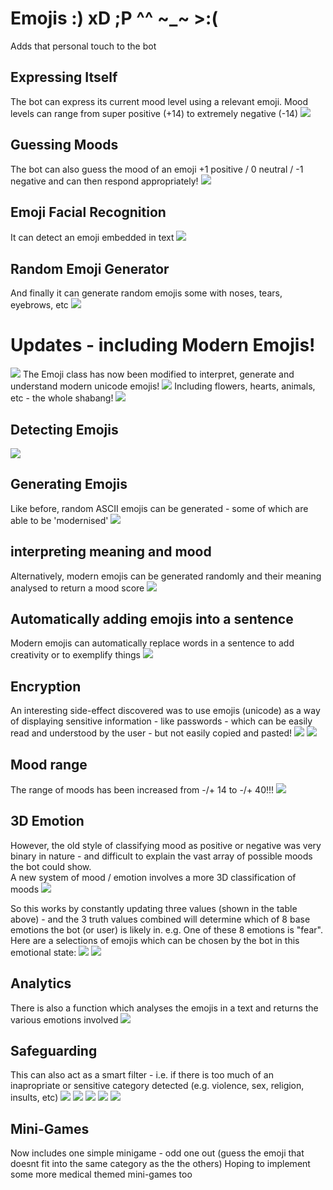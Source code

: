 # Emojis :) xD ;P ^^ ~_~ >:(
Adds that personal touch to the bot

## Expressing Itself
The bot can express its current mood level using a relevant emoji.
Mood levels can range from super positive (+14) to extremely negative (-14)
![](https://raw.githubusercontent.com/mohammedterry/Emojis/master/screenshots/mood_expressions.jpg)

## Guessing Moods
The bot can also guess the mood of an emoji 
+1 positive / 0 neutral / -1 negative
and can then respond appropriately!
![](https://raw.githubusercontent.com/mohammedterry/Emojis/master/screenshots/interpreting_moods_of_emojis.jpg)

## Emoji Facial Recognition
It can detect an emoji embedded in text 
![](https://raw.githubusercontent.com/mohammedterry/Emojis/master/screenshots/facial%20recognition%20%26%20guessing%20mood.jpg)

## Random Emoji Generator
And finally it can generate random emojis
some with noses, tears, eyebrows, etc
![](https://raw.githubusercontent.com/mohammedterry/Emojis/master/screenshots/generating%20random%20emojis%20%26%20guessing%20mood.jpg)

# Updates - including Modern Emojis!
![](https://raw.githubusercontent.com/mohammedterry/Emojis/master/screenshots/gestures_random2.jpg)
The Emoji class has now been modified to interpret, generate and understand modern unicode emojis!
![](https://raw.githubusercontent.com/mohammedterry/Emojis/master/screenshots/gestures_random3.jpg)
Including flowers, hearts, animals, etc - the whole shabang!
![](https://raw.githubusercontent.com/mohammedterry/Emojis/master/screenshots/gestures_random4.jpg)

## Detecting Emojis
![](https://raw.githubusercontent.com/mohammedterry/Emojis/master/screenshots/detecting%20emojis%20and%20modernising.jpg)

## Generating Emojis
Like before, random ASCII emojis can be generated - some of which are able to be 'modernised'
![](https://raw.githubusercontent.com/mohammedterry/Emojis/master/screenshots/generating%20%26%20interpreting%20%26%20modernising.jpg)

## interpreting meaning and mood
Alternatively, modern emojis can be generated randomly and their meaning analysed to return a mood score
![](https://raw.githubusercontent.com/mohammedterry/Emojis/master/screenshots/generating%20modern%20emojis%20and%20interpreting%20meaning%20and%20mood.jpg)

## Automatically adding emojis into a sentence
Modern emojis can automatically replace words in a sentence to add creativity or to exemplify things
![](https://raw.githubusercontent.com/mohammedterry/Emojis/master/screenshots/emojify.jpg)

## Encryption
An interesting side-effect discovered was to use emojis (unicode) as a way of displaying sensitive information - like passwords - which can be easily read and understood by the user - but not easily copied and pasted!
![](https://raw.githubusercontent.com/mohammedterry/Emojis/master/screenshots/encryption.jpg)
![](https://raw.githubusercontent.com/mohammedterry/Emojis/master/screenshots/encryption2.jpg)

## Mood range
The range of moods has been increased from -/+ 14 to -/+ 40!!!
![](https://raw.githubusercontent.com/mohammedterry/Emojis/master/screenshots/mood_scale_2D.jpg)

## 3D Emotion
However, the old style of classifying mood as positive or negative was very binary in nature - and difficult to explain the vast array of possible moods the bot could show.  
A new system of mood / emotion involves a more 3D classification of moods 
![](https://raw.githubusercontent.com/mohammedterry/Emojis/master/screenshots/mood3Dtheory.jpg)

So this works by constantly updating three values (shown in the table above) - and the 3 truth values combined will determine which of 8 base emotions the bot (or user) is likely in.
e.g. One of these 8 emotions is "fear".  Here are a selections of emojis which can be chosen by the bot in this emotional state:
![](https://raw.githubusercontent.com/mohammedterry/Emojis/master/screenshots/fear.jpg)
![](https://raw.githubusercontent.com/mohammedterry/Emojis/master/screenshots/generating%20by%20category.jpg)

## Analytics
There is also a function which analyses the emojis in a text and returns the various emotions involved
![](https://raw.githubusercontent.com/mohammedterry/Emojis/master/screenshots/analytics.jpg)

## Safeguarding
This can also act as a smart filter - i.e. if there is too much of an inapropriate or sensitive category detected (e.g. violence, sex, religion, insults, etc)
![](https://raw.githubusercontent.com/mohammedterry/Emojis/master/screenshots/detecting%20inappropriate%20emojis.jpg)
![](https://raw.githubusercontent.com/mohammedterry/Emojis/master/screenshots/insults.jpg)
![](https://raw.githubusercontent.com/mohammedterry/Emojis/master/screenshots/violence.jpg)
![](https://raw.githubusercontent.com/mohammedterry/Emojis/master/screenshots/religion.jpg)
![](https://raw.githubusercontent.com/mohammedterry/Emojis/master/screenshots/healthcare.jpg)

## Mini-Games
Now includes one simple minigame - odd one out (guess the emoji that doesnt fit into the same category as the the others)
Hoping to implement some more medical themed mini-games too

